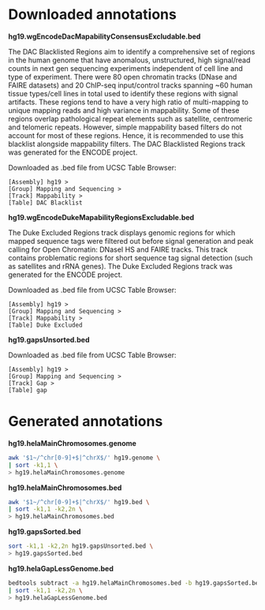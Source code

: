 # Downloaded annotations

**hg19.wgEncodeDacMapabilityConsensusExcludable.bed**

The DAC Blacklisted Regions aim to identify a comprehensive set of regions in the human genome that have anomalous, unstructured, high signal/read counts in next gen sequencing experiments independent of cell line and type of experiment. There were 80 open chromatin tracks (DNase and FAIRE datasets) and 20 ChIP-seq input/control tracks spanning ~60 human tissue types/cell lines in total used to identify these regions with signal artifacts. These regions tend to have a very high ratio of multi-mapping to unique mapping reads and high variance in mappability. Some of these regions overlap pathological repeat elements such as satellite, centromeric and telomeric repeats. However, simple mappability based filters do not account for most of these regions. Hence, it is recommended to use this blacklist alongside mappability filters. The DAC Blacklisted Regions track was generated for the ENCODE project.

Downloaded as .bed file from UCSC Table Browser:

	[Assembly] hg19 >
	[Group] Mapping and Sequencing >
	[Track] Mappability >
	[Table] DAC Blacklist

**hg19.wgEncodeDukeMapabilityRegionsExcludable.bed**

The Duke Excluded Regions track displays genomic regions for which mapped sequence tags were filtered out before signal generation and peak calling for Open Chromatin: DNaseI HS and FAIRE tracks. This track contains problematic regions for short sequence tag signal detection (such as satellites and rRNA genes). The Duke Excluded Regions track was generated for the ENCODE project.

Downloaded as .bed file from UCSC Table Browser:

	[Assembly] hg19 >
	[Group] Mapping and Sequencing >
	[Track] Mappability >
	[Table] Duke Excluded


**hg19.gapsUnsorted.bed**

Downloaded as .bed file from UCSC Table Browser:

	[Assembly] hg19 >
	[Group] Mapping and Sequencing >
	[Track] Gap >
	[Table] gap



# Generated annotations

**hg19.helaMainChromosomes.genome**
```bash
awk '$1~/^chr[0-9]+$|^chrX$/' hg19.genome \
| sort -k1,1 \
> hg19.helaMainChromosomes.genome
```

**hg19.helaMainChromosomes.bed**
```bash
awk '$1~/^chr[0-9]+$|^chrX$/' hg19.bed \
| sort -k1,1 -k2,2n \
> hg19.helaMainChromosomes.bed
```

**hg19.gapsSorted.bed**
```bash
sort -k1,1 -k2,2n hg19.gapsUnsorted.bed \
> hg19.gapsSorted.bed
```

**hg19.helaGapLessGenome.bed**
```bash
bedtools subtract -a hg19.helaMainChromosomes.bed -b hg19.gapsSorted.bed \
| sort -k1,1 -k2,2n \
> hg19.helaGapLessGenome.bed
```

